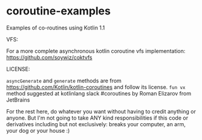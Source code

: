 # coroutine-examples
Examples of co-routines using Kotlin 1.1

VFS:

For a more complete asynchronous kotlin coroutine vfs implementation:
https://github.com/soywiz/coktvfs

LICENSE:

`asyncGenerate` and `generate` methods are from https://github.com/Kotlin/kotlin-coroutines and follow its license.
`fun vx` method suggested at kotlinlang slack #coroutines by Roman Elizarov from JetBrains

For the rest here, do whatever you want without having to credit anything or anyone.
But I'm not going to take ANY kind responsibilities if this code or derivatives
including but not exclusively: breaks your computer, an arm, your dog or your house :)